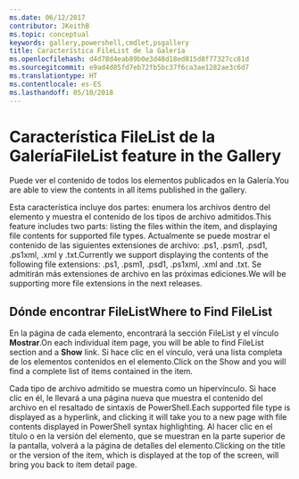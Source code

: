 ```yaml
---
ms.date: 06/12/2017
contributor: JKeithB
ms.topic: conceptual
keywords: gallery,powershell,cmdlet,psgallery
title: Característica FileList de la Galería
ms.openlocfilehash: d4d78d4eab89b0e3d48d18ed815d8f77327cc81d
ms.sourcegitcommit: e9ad4d85fd7eb72fb5bc37f6ca3ae1282ae3c6d7
ms.translationtype: HT
ms.contentlocale: es-ES
ms.lasthandoff: 05/10/2018
---
```

# <a name="filelist-feature-in-the-gallery"></a><span data-ttu-id="4a553-103">Característica FileList de la Galería</span><span class="sxs-lookup"><span data-stu-id="4a553-103">FileList feature in the Gallery</span></span>

<span data-ttu-id="4a553-104">Puede ver el contenido de todos los elementos publicados en la Galería.</span><span class="sxs-lookup"><span data-stu-id="4a553-104">You are able to view the contents in all items published in the gallery.</span></span>

<span data-ttu-id="4a553-105">Esta característica incluye dos partes: enumera los archivos dentro del elemento y muestra el contenido de los tipos de archivo admitidos.</span><span class="sxs-lookup"><span data-stu-id="4a553-105">This feature includes two parts: listing the files within the item, and displaying file contents for supported file types.</span></span> <span data-ttu-id="4a553-106">Actualmente se puede mostrar el contenido de las siguientes extensiones de archivo: .ps1, .psm1, .psd1, .ps1xml, .xml y .txt.</span><span class="sxs-lookup"><span data-stu-id="4a553-106">Currently we support displaying the contents of the following file extensions: .ps1, .psm1, .psd1, .ps1xml, .xml and .txt.</span></span> <span data-ttu-id="4a553-107">Se admitirán más extensiones de archivo en las próximas ediciones.</span><span class="sxs-lookup"><span data-stu-id="4a553-107">We will be supporting more file extensions in the next releases.</span></span>

## <a name="where-to-find-filelist"></a><span data-ttu-id="4a553-108">Dónde encontrar FileList</span><span class="sxs-lookup"><span data-stu-id="4a553-108">Where to Find FileList</span></span>

<span data-ttu-id="4a553-109">En la página de cada elemento, encontrará la sección FileList y el vínculo **Mostrar**.</span><span class="sxs-lookup"><span data-stu-id="4a553-109">On each individual item page, you will be able to find FileList section and a **Show** link.</span></span> <span data-ttu-id="4a553-110">Si hace clic en el vínculo, verá una lista completa de los elementos contenidos en el elemento.</span><span class="sxs-lookup"><span data-stu-id="4a553-110">Click on the Show and you will find a complete list of items contained in the item.</span></span>

<span data-ttu-id="4a553-111">Cada tipo de archivo admitido se muestra como un hipervínculo. Si hace clic en él, le llevará a una página nueva que muestra el contenido del archivo en el resaltado de sintaxis de PowerShell.</span><span class="sxs-lookup"><span data-stu-id="4a553-111">Each supported file type is displayed as a hyperlink, and clicking it will take you to a new page with file contents displayed in PowerShell syntax highlighting.</span></span> <span data-ttu-id="4a553-112">Al hacer clic en el título o en la versión del elemento, que se muestran en la parte superior de la pantalla, volverá a la página de detalles del elemento.</span><span class="sxs-lookup"><span data-stu-id="4a553-112">Clicking on the title or the version of the item, which is displayed at the top of the screen, will bring you back to item detail page.</span></span>